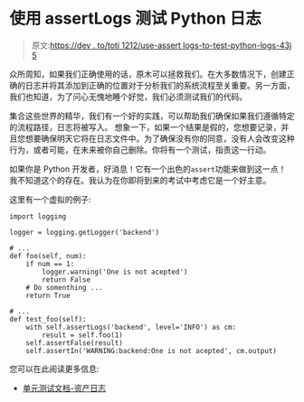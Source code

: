# 使用 assertLogs 测试 Python 日志

> 原文:[https://dev . to/toti 1212/use-assert logs-to-test-python-logs-43j 5](https://dev.to/toti1212/use-assertlogs-to-test-python-logs-43j5)

众所周知，如果我们正确使用的话，原木可以拯救我们。在大多数情况下，创建正确的日志并将其添加到正确的位置对于分析我们的系统流程至关重要。另一方面，我们也知道，为了问心无愧地睡个好觉，我们必须测试我们的代码。

集合这些世界的精华，我们有一个好的实践，可以帮助我们确保如果我们遵循特定的流程路径，日志将被写入。
想象一下，如果一个结果是假的，您想要记录，并且您想要确保明天它将在日志文件中。为了确保没有你的同意，没有人会改变这种行为，或者可能，在未来被你自己删除。你将有一个测试，指责这一行动。

如果你是 Python 开发者，好消息！它有一个出色的`assert`功能来做到这一点！
我不知道这个的存在。我认为在你即将到来的考试中考虑它是一个好主意。

这里有一个虚拟的例子:

```
import logging

logger = logging.getLogger('backend')

# ... 
def foo(self, num):
    if num == 1:
        logger.warning('One is not acepted')
        return False
    # Do somenthing ...
    return True

# ... 
def test_foo(self):
    with self.assertLogs('backend', level='INFO') as cm:
        result = self.foo(1)
    self.assertFalse(result)
    self.assertIn('WARNING:backend:One is not acepted', cm.output) 
```

您可以在此阅读更多信息:

*   [单元测试文档-资产日志](https://docs.python.org/3/library/unittest.html#unittest.TestCase.assertLogs)